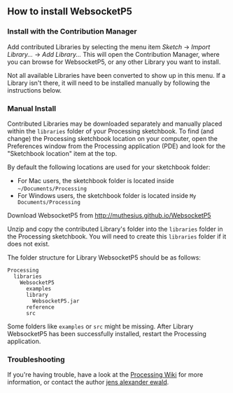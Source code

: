 ## How to install WebsocketP5

### Install with the Contribution Manager

Add contributed Libraries by selecting the menu item _Sketch_ → _Import Library..._ → _Add Library..._ This will open the Contribution Manager, where you can browse for WebsocketP5, or any other Library you want to install.

Not all available Libraries have been converted to show up in this menu. If a Library isn't there, it will need to be installed manually by following the instructions below.

### Manual Install

Contributed Libraries may be downloaded separately and manually placed within the `libraries` folder of your Processing sketchbook. To find (and change) the Processing sketchbook location on your computer, open the Preferences window from the Processing application (PDE) and look for the "Sketchbook location" item at the top.

By default the following locations are used for your sketchbook folder: 
  * For Mac users, the sketchbook folder is located inside `~/Documents/Processing` 
  * For Windows users, the sketchbook folder is located inside `My Documents/Processing`

Download WebsocketP5 from http://muthesius.github.io/WebsocketP5

Unzip and copy the contributed Library's folder into the `libraries` folder in the Processing sketchbook. You will need to create this `libraries` folder if it does not exist.

The folder structure for Library WebsocketP5 should be as follows:

```
Processing
  libraries
    WebsocketP5
      examples
      library
        WebsocketP5.jar
      reference
      src
```
             
Some folders like `examples` or `src` might be missing. After Library WebsocketP5 has been successfully installed, restart the Processing application.

### Troubleshooting

If you're having trouble, have a look at the [Processing Wiki](https://github.com/processing/processing/wiki/How-to-Install-a-Contributed-Library) for more information, or contact the author [jens alexander ewald](http://lea.io).
